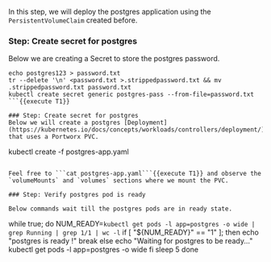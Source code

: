 In this step, we will deploy the postgres application using the `PersistentVolumeClaim` created before.

### Step: Create secret for postgres

Below we are creating a Secret to store the postgres password.
```
echo postgres123 > password.txt
tr --delete '\n' <password.txt >.strippedpassword.txt && mv .strippedpassword.txt password.txt
kubectl create secret generic postgres-pass --from-file=password.txt
```{{execute T1}}

### Step: Create secret for postgres
Below we will create a postgres [Deployment](https://kubernetes.io/docs/concepts/workloads/controllers/deployment/) that uses a Portworx PVC.
```
kubectl create -f postgres-app.yaml
```{{execute T1}}

Feel free to ```cat postgres-app.yaml```{{execute T1}} and observe the `volumeMounts` and `volumes` sections where we mount the PVC.

### Step: Verify postgres pod is ready

Below commands wait till the postgres pods are in ready state.
```
while true; do
    NUM_READY=`kubectl get pods -l app=postgres -o wide | grep Running | grep 1/1 | wc -l`
    if [ "${NUM_READY}" == "1" ]; then
        echo "postgres is ready !"
        break
    else
        echo "Waiting for postgres to be ready..."
        kubectl get pods -l app=postgres -o wide
    fi
    sleep 5
done
```{{execute T1}}
